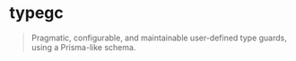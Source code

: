 # typegc

> Pragmatic, configurable, and maintainable user-defined type guards, using a Prisma-like schema.
